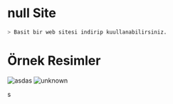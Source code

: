 # null Site


```bash
> Basit bir web sitesi indirip kuullanabilirsiniz.
```
# Örnek Resimler

![asdas](https://user-images.githubusercontent.com/60463845/160271064-bd53ba66-8617-452b-b12c-74acfcc85451.png)
![unknown](https://user-images.githubusercontent.com/60463845/160271073-be576cba-a71c-4f2b-b106-58f0a220653b.png)

s